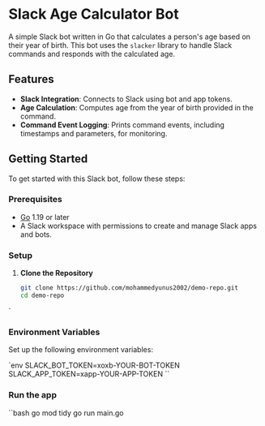 # Slack Age Calculator Bot

A simple Slack bot written in Go that calculates a person's age based on their year of birth. This bot uses the `slacker` library to handle Slack commands and responds with the calculated age.

## Features

- **Slack Integration**: Connects to Slack using bot and app tokens.
- **Age Calculation**: Computes age from the year of birth provided in the command.
- **Command Event Logging**: Prints command events, including timestamps and parameters, for monitoring.

## Getting Started

To get started with this Slack bot, follow these steps:

### Prerequisites

- [Go](https://golang.org/doc/install) 1.19 or later
- A Slack workspace with permissions to create and manage Slack apps and bots.

### Setup

1. **Clone the Repository**

   ```bash
   git clone https://github.com/mohammedyunus2002/demo-repo.git
   cd demo-repo
`
   ### Environment Variables

   Set up the following environment variables:
   
   `env
   SLACK_BOT_TOKEN=xoxb-YOUR-BOT-TOKEN
   SLACK_APP_TOKEN=xapp-YOUR-APP-TOKEN
   ``
   
   ### Run the app
   ``bash
   go mod tidy
   go run main.go
   ```

